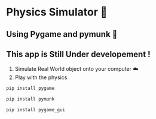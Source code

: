# Physics Simulator 🚀
## Using Pygame and pymunk 🎯


## **This app is Still Under developement !**
1.  Simulate Real World object onto your computer ☁️
1. Play with the physics

```cmd
pip install pygame
```

```cmd
pip install pymunk
```


```cmd
pip install pygame_gui 
```



